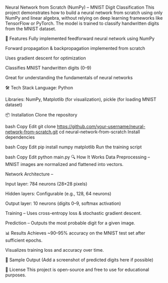 Neural Network from Scratch (NumPy) – MNIST Digit Classification
This project demonstrates how to build a neural network from scratch using only NumPy and linear algebra, without relying on deep learning frameworks like TensorFlow or PyTorch. The model is trained to classify handwritten digits from the MNIST dataset.

📌 Features
Fully implemented feedforward neural network using NumPy

Forward propagation & backpropagation implemented from scratch

Uses gradient descent for optimization

Classifies MNIST handwritten digits (0–9)

Great for understanding the fundamentals of neural networks

🛠️ Tech Stack
Language: Python

Libraries: NumPy, Matplotlib (for visualization), pickle (for loading MNIST dataset)

📦 Installation
Clone the repository

bash
Copy
Edit
git clone https://github.com/your-username/neural-network-from-scratch.git
cd neural-network-from-scratch
Install dependencies

bash
Copy
Edit
pip install numpy matplotlib
Run the training script

bash
Copy
Edit
python main.py
🔍 How It Works
Data Preprocessing – MNIST images are normalized and flattened into vectors.

Network Architecture –

Input layer: 784 neurons (28×28 pixels)

Hidden layers: Configurable (e.g., 128, 64 neurons)

Output layer: 10 neurons (digits 0–9, softmax activation)

Training – Uses cross-entropy loss & stochastic gradient descent.

Prediction – Outputs the most probable digit for a given image.

📊 Results
Achieves ~90–95% accuracy on the MNIST test set after sufficient epochs.

Visualizes training loss and accuracy over time.

📸 Sample Output
(Add a screenshot of predicted digits here if possible)

📜 License
This project is open-source and free to use for educational purposes.


